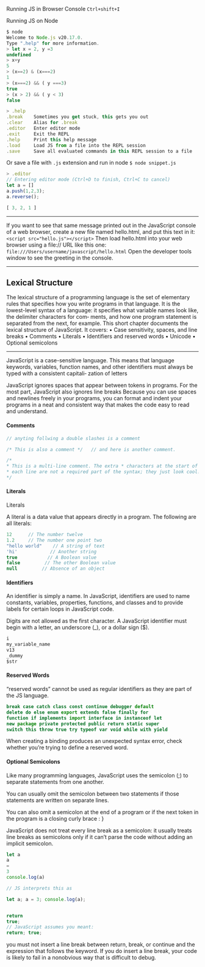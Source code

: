 
Running JS in Browser Console `Ctrl+shift+I`

Running JS on Node
```js
$ node
Welcome to Node.js v20.17.0.
Type ".help" for more information.
> let x = 2, y =3
undefined
> x+y
5
> (x==2) & (x===2) 
1
> (x===2) && ( y ===3)
true
> (x > 2) && ( y < 3)
false
```

```js
> .help
.break    Sometimes you get stuck, this gets you out
.clear    Alias for .break
.editor   Enter editor mode
.exit     Exit the REPL
.help     Print this help message
.load     Load JS from a file into the REPL session
.save     Save all evaluated commands in this REPL session to a file
```

Or save a file with `.js` extension and run in node `$ node snippet.js`
```js
> .editor
// Entering editor mode (Ctrl+D to finish, Ctrl+C to cancel)
let a = []
a.push(1,2,3);
a.reverse();

[ 3, 2, 1 ]

```

___
If you want to see that same message printed out in the JavaScript console of a web
browser, create a new file named hello.html, and put this text in it:
`<script src="hello.js"></script>`
Then load hello.html into your web browser using a file:// URL like this one:
`file:///Users/username/javascript/hello.html`
Open the developer tools window to see the greeting in the console.


____

## Lexical Structure

The lexical structure of a programming language is the set of elementary rules that
specifies how you write programs in that language. It is the lowest-level syntax of a
language: it specifies what variable names look like, the delimiter characters for com‐
ments, and how one program statement is separated from the next, for example. This
short chapter documents the lexical structure of JavaScript. It covers:
• Case sensitivity, spaces, and line breaks
• Comments
• Literals
• Identifiers and reserved words
• Unicode
• Optional semicolons

____


JavaScript is a case-sensitive language. This means that language keywords, variables,
function names, and other identifiers must always be typed with a consistent capitali‐
zation of letters

JavaScript ignores spaces that appear between tokens in programs. For the most part,
JavaScript also ignores line breaks
Because you can
use spaces and newlines freely in your programs, you can format and indent your
programs in a neat and consistent way that makes the code easy to read and
understand.


#### Comments

```js
// anyting follwing a double slashes is a comment

/* This is also a comment */   // and here is another comment.

/*
* This is a multi-line comment. The extra * characters at the start of
* each line are not a required part of the syntax; they just look cool!
*/
```


#### Literals

Literals

A literal is a data value that appears directly in a program. The following are all
literals:
```js
12      // The number twelve
1.2     // The number one point two
"hello world"    // A string of text
'hi'            // Another string
true           // A Boolean value
false         // The other Boolean value
null         // Absence of an object
```


#### Identifiers

An identifier is simply a name. In JavaScript, identifiers are used to name constants,
variables, properties, functions, and classes and to provide labels for certain loops in
JavaScript code.

Digits are not allowed as the first character.
A JavaScript identifier must begin with a letter, an underscore (_), or
a dollar sign ($).
```js
i
my_variable_name
v13
_dummy
$str
```

#### Reserved Words

“reserved words” cannot be used as regular identifiers as they are part of the JS language.

```js
break case catch class const continue debugger default
delete do else enum export extends false finally for
function if implements import interface in instanceof let
new package private protected public return static super
switch this throw true try typeof var void while with yield
```
When creating a binding produces an unexpected syntax error, check whether you’re trying to define a reserved word.


#### Optional Semicolons

Like many programming languages, JavaScript uses the semicolon (;) to separate statements from one another.

You can usually omit the semicolon between two statements if those statements are written on separate lines.

You can also omit a semicolon at the end of a program or if the next token in the
program is a closing curly brace : }

JavaScript does not treat every line break as a semicolon: it usually treats
line breaks as semicolons only if it can’t parse the code without adding an implicit
semicolon.
```js
let a
a
=
3
console.log(a)

// JS interprets this as

let a; a = 3; console.log(a);


return
true;
// JavaScript assumes you meant:
return; true;
```


you must not insert a line break between return, break, or continue
and the expression that follows the keyword. If you do insert a line break, your code
is likely to fail in a nonobvious way that is difficult to debug.